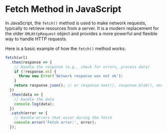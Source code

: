 # Fetch Method in JavaScript

In JavaScript, the `fetch()` method is used to make network requests, typically to retrieve resources from a server. It is a modern replacement for the older `XMLHttpRequest` object and provides a more powerful and flexible way to handle HTTP requests.

Here is a basic example of how the `fetch()` method works:

```javascript
fetch(url)
  .then(response => {
    // Handle the response (e.g., check for errors, process data)
    if (!response.ok) {
      throw new Error('Network response was not ok');
    }
    return response.json(); // or response.text(), response.blob(), etc., depending on the expected response type
  })
  .then(data => {
    // Handle the data
    console.log(data);
  })
  .catch(error => {
    // Handle errors that occur during the fetch
    console.error('Fetch error:', error);
  });
